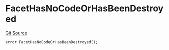 # FacetHasNoCodeOrHasBeenDestroyed
[Git Source](https://github.com/thrackle-io/tron/blob/02db7a0f302d98149458dfe5cd5a62ffb6f478a7/src/client/token/handler/diamond/HandlerDiamond.sol)


```solidity
error FacetHasNoCodeOrHasBeenDestroyed();
```

